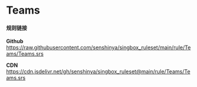 # Teams

#### 规则链接

**Github**
https://raw.githubusercontent.com/senshinya/singbox_ruleset/main/rule/Teams/Teams.srs

**CDN**
https://cdn.jsdelivr.net/gh/senshinya/singbox_ruleset@main/rule/Teams/Teams.srs